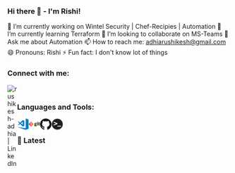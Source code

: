### Hi there 👋 - I'm Rishi!


 🔭 I’m currently working on Wintel Security | Chef-Recipies | Automation
 🌱 I’m currently learning Terraform 
 👯 I’m looking to collaborate on MS-Teams 
 💬 Ask me about Automation
 📫 How to reach me: adhiarushikesh@gmail.com
 😄 Pronouns: Rishi
 ⚡ Fun fact: I don't know lot of things 


### Connect with me:

[<img align="left" alt="rushikesh-adhia | LinkedIn" width="22px" src="https://cdn.jsdelivr.net/npm/simple-icons@v3/icons/linkedin.svg" />][linkedin]

<br />

### Languages and Tools:

[<img align="left" alt="Visual Studio Code" width="26px" src="https://raw.githubusercontent.com/github/explore/80688e429a7d4ef2fca1e82350fe8e3517d3494d/topics/visual-studio-code/visual-studio-code.png" />][webdevplaylist]
[<img align="left" alt="Git" width="26px" src="https://raw.githubusercontent.com/github/explore/80688e429a7d4ef2fca1e82350fe8e3517d3494d/topics/git/git.png" />][webdevplaylist]
[<img align="left" alt="GitHub" width="26px" src="https://raw.githubusercontent.com/github/explore/78df643247d429f6cc873026c0622819ad797942/topics/github/github.png" />][webdevplaylist]
[<img align="left" alt="Terminal" width="26px" src="https://raw.githubusercontent.com/github/explore/80688e429a7d4ef2fca1e82350fe8e3517d3494d/topics/terminal/terminal.png" />][webdevplaylist]

<br />

### 📕 Latest



[webdevplaylist]: https://github.com/adhiarushikesh/adhiarushikes
[linkedin]: https://www.linkedin.com/in/rushikesh-adhia/
